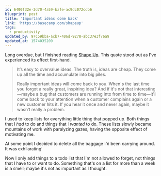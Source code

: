 ```yaml
---
id: 6400f32e-3d70-4a59-bafe-ac9dc072cdb6
blueprint: post
title: 'Important ideas come back'
link: 'https://basecamp.com/shapeup'
tags:
  - productivity
updated_by: 97c59bba-acb7-406d-9278-abc37e3f76a9
updated_at: 1574035200
---
```

Long overdue, but I finished reading [Shape Up](https://basecamp.com/shapeup). This quote stood out as I've experienced its effect first-hand.

> It’s easy to overvalue ideas. The truth is, ideas are cheap. They come up all the time and accumulate into big piles.
>
> Really important ideas will come back to you. When's the last time you forgot a really great, inspiring idea? And if it's not that interesting—maybe a bug that customers are running into from time to time—it'll come back to your attention when a customer complains again or a new customer hits it. If you hear it once and never again, maybe it wasn’t really a problem.

I used to keep lists for everything little thing that popped up. Both things that I _had_ to do and things that I _wanted_ to do. These lists slowly became mountains of work with paralyzing gazes, having the opposite effect of motivating me.

At some point I decided to delete all the baggage I'd been carrying around. It was exhilarating!

Now I only add things to a todo list that I'm not allowed to forget, not things that I have to or want to do. Something that's on a list for more than a week is a smell; maybe it's not as important as I thought.